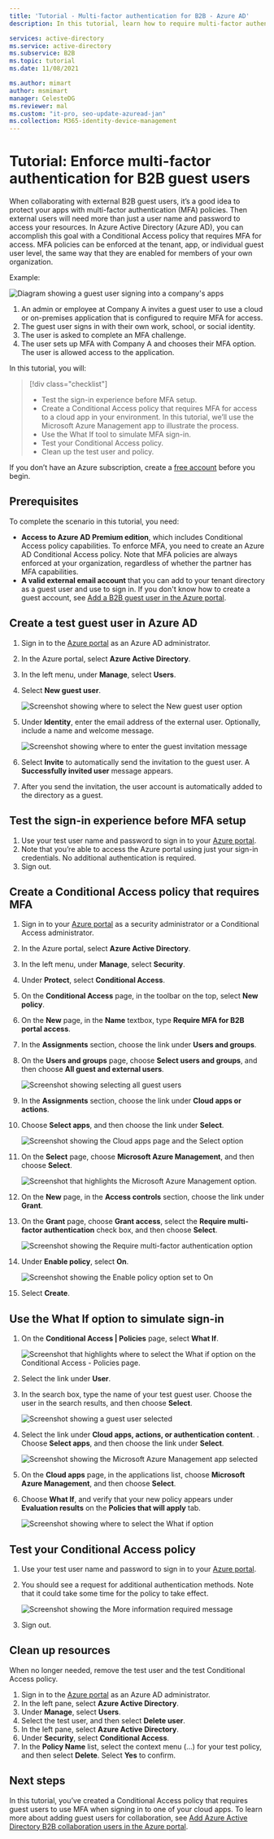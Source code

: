 ```yaml
---
title: 'Tutorial - Multi-factor authentication for B2B - Azure AD'
description: In this tutorial, learn how to require multi-factor authentication (MFA) when you use Azure AD B2B to collaborate with external users and partner organizations.

services: active-directory
ms.service: active-directory
ms.subservice: B2B
ms.topic: tutorial
ms.date: 11/08/2021

ms.author: mimart
author: msmimart
manager: CelesteDG
ms.reviewer: mal
ms.custom: "it-pro, seo-update-azuread-jan"
ms.collection: M365-identity-device-management
---
```


# Tutorial: Enforce multi-factor authentication for B2B guest users

When collaborating with external B2B guest users, it’s a good idea to protect your apps with multi-factor authentication (MFA) policies. Then external users will need more than just a user name and password to access your resources. In Azure Active Directory (Azure AD), you can accomplish this goal with a Conditional Access policy that requires MFA for access. MFA policies can be enforced at the tenant, app, or individual guest user level, the same way that they are enabled for members of your own organization.

Example:

![Diagram showing a guest user signing into a company's apps](media/tutorial-mfa/aad-b2b-mfa-example.png)

1. An admin or employee at Company A invites a guest user to use a cloud or on-premises application that is configured to require MFA for access.
1. The guest user signs in with their own work, school, or social identity.
1. The user is asked to complete an MFA challenge. 
1. The user sets up MFA with Company A and chooses their MFA option. The user is allowed access to the application.

In this tutorial, you will:

> [!div class="checklist"]
> - Test the sign-in experience before MFA setup.
> - Create a Conditional Access policy that requires MFA for access to a cloud app in your environment. In this tutorial, we’ll use the Microsoft Azure Management app to illustrate the process.
> - Use the What If tool to simulate MFA sign-in.
> - Test your Conditional Access policy.
> - Clean up the test user and policy.

If you don’t have an Azure subscription, create a [free account](https://azure.microsoft.com/free/?WT.mc_id=A261C142F) before you begin.

## Prerequisites

To complete the scenario in this tutorial, you need:

- **Access to Azure AD Premium edition**, which includes Conditional Access policy capabilities. To enforce MFA, you need to create an Azure AD Conditional Access policy. Note that MFA policies are always enforced at your organization, regardless of whether the partner has MFA capabilities.
- **A valid external email account** that you can add to your tenant directory as a guest user and use to sign in. If you don't know how to create a guest account, see [Add a B2B guest user in the Azure portal](add-users-administrator.md).

## Create a test guest user in Azure AD

1. Sign in to the [Azure portal](https://portal.azure.com/) as an Azure AD administrator.
1. In the Azure portal, select **Azure Active Directory**.
1. In the left menu, under **Manage**, select **Users**.
1. Select **New guest user**.

    ![Screenshot showing where to select the New guest user option](media/tutorial-mfa/tutorial-mfa-user-3.png)

1. Under **Identity**, enter the email address of the external user. Optionally, include a name and welcome message.

    ![Screenshot showing where to enter the guest invitation message](media/tutorial-mfa/tutorial-mfa-user-4.png)

1. Select **Invite** to automatically send the invitation to the guest user. A **Successfully invited user** message appears.
1. After you send the invitation, the user account is automatically added to the directory as a guest.

## Test the sign-in experience before MFA setup

1. Use your test user name and password to sign in to your [Azure portal](https://portal.azure.com/).
1. Note that you’re able to access the Azure portal using just your sign-in credentials. No additional authentication is required.
1. Sign out.

## Create a Conditional Access policy that requires MFA

1. Sign in to your [Azure portal](https://portal.azure.com/) as a security administrator or a Conditional Access administrator.
1. In the Azure portal, select **Azure Active Directory**.
1. In the left menu, under **Manage**, select **Security**.
1. Under **Protect**, select **Conditional Access**.
1. On the **Conditional Access** page, in the toolbar on the top, select **New policy**.
1. On the **New** page, in the **Name** textbox, type **Require MFA for B2B portal access**.
1. In the **Assignments** section, choose the link under **Users and groups**.
1. On the **Users and groups** page, choose **Select users and groups**, and then choose **All guest and external users**.

    ![Screenshot showing selecting all guest users](media/tutorial-mfa/tutorial-mfa-policy-6.png)
1. In the **Assignments** section, choose the link under **Cloud apps or actions**.
1. Choose **Select apps**, and then choose the link under **Select**.

    ![Screenshot showing the Cloud apps page and the Select option](media/tutorial-mfa/tutorial-mfa-policy-10.png)

1.	On the **Select** page, choose **Microsoft Azure Management**, and then choose **Select**.

    ![Screenshot that highlights the Microsoft Azure Management option.](media/tutorial-mfa/tutorial-mfa-policy-11.png)

1.	On the **New** page, in the **Access controls** section, choose the link under **Grant**.
1.	On the **Grant** page, choose **Grant access**, select the **Require multi-factor authentication** check box, and then choose **Select**.

    ![Screenshot showing the Require multi-factor authentication option](media/tutorial-mfa/tutorial-mfa-policy-13.png)

1.	Under **Enable policy**, select **On**.

    ![Screenshot showing the Enable policy option set to On](media/tutorial-mfa/tutorial-mfa-policy-14.png)

1.	Select **Create**.

## Use the What If option to simulate sign-in

1. On the **Conditional Access | Policies** page, select **What If**.

    ![Screenshot that highlights where to select the What if option on the Conditional Access - Policies page.](media/tutorial-mfa/tutorial-mfa-whatif-1.png)

1. Select the link under **User**. 
1. In the search box, type the name of your test guest user. Choose the user in the search results, and then choose **Select**.

    ![Screenshot showing a guest user selected](media/tutorial-mfa/tutorial-mfa-whatif-2.png)

1. Select the link under **Cloud apps, actions, or authentication content**. 
. Choose **Select apps**, and then choose the link under **Select**.

    ![Screenshot showing the Microsoft Azure Management app selected](media/tutorial-mfa/tutorial-mfa-whatif-3.png)

1. On the **Cloud apps** page, in the applications list, choose **Microsoft Azure Management**, and then choose **Select**.
1. Choose **What If**, and verify that your new policy appears under **Evaluation results** on the **Policies that will apply** tab.

    ![Screenshot showing where to select the What if option](media/tutorial-mfa/tutorial-mfa-whatif-4.png)

## Test your Conditional Access policy

1. Use your test user name and password to sign in to your [Azure portal](https://portal.azure.com/).
1. You should see a request for additional authentication methods. Note that it could take some time for the policy to take effect.

    ![Screenshot showing the More information required message](media/tutorial-mfa/mfa-required.png)

1. Sign out.

## Clean up resources

When no longer needed, remove the test user and the test Conditional Access policy.

1. Sign in to the [Azure portal](https://portal.azure.com/) as an Azure AD administrator.
1. In the left pane, select **Azure Active Directory**.
1. Under **Manage**, select **Users**.
1. Select the test user, and then select **Delete user**.
1. In the left pane, select **Azure Active Directory**.
1. Under **Security**, select **Conditional Access**.
1. In the **Policy Name** list, select the context menu (…) for your test policy, and then select **Delete**. Select **Yes** to confirm.

## Next steps

In this tutorial, you’ve created a Conditional Access policy that requires guest users to use MFA when signing in to one of your cloud apps. To learn more about adding guest users for collaboration, see [Add Azure Active Directory B2B collaboration users in the Azure portal](add-users-administrator.md).
